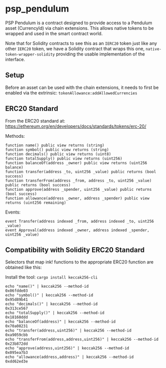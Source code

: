 # psp_pendulum

PSP Pendulum is a contract designed to provide access to a Pendulum asset (CurrencyId) via chain extensions. This allows native tokens to be wrapped and used in the smart contract world. 

Note that for Solidity contracts to see this as an `IERC20` token just like any other `IERC20` token, we have a Solidity contract that wraps this one, `native-token-wrapper-solidity` providing the usable implementation of the interface.

## Setup

Before an asset can be used with the chain extensions, it needs to first be enabled via the extrinsic: `tokenAllowance:addAllowedCurrencies`

## ERC20 Standard

From the ERC20 standard at: https://ethereum.org/en/developers/docs/standards/tokens/erc-20/

Methods:

```
function name() public view returns (string)
function symbol() public view returns (string)
function decimals() public view returns (uint8)
function totalSupply() public view returns (uint256)
function balanceOf(address _owner) public view returns (uint256 balance)
function transfer(address _to, uint256 _value) public returns (bool success)
function transferFrom(address _from, address _to, uint256 _value) public returns (bool success)
function approve(address _spender, uint256 _value) public returns (bool success)
function allowance(address _owner, address _spender) public view returns (uint256 remaining)
```

Events:

```
event Transfer(address indexed _from, address indexed _to, uint256 _value)
event Approval(address indexed _owner, address indexed _spender, uint256 _value)
```

## Compatibility with Solidity ERC20 Standard

Selectors that map ink! functions to the appropriate ERC20 function are obtained like this:

Install the tool: `cargo install keccak256-cli`

```
echo "name()" | keccak256 --method-id
0x06fdde03
echo "symbol()" | keccak256 --method-id
0x95d89b41
echo "decimals()" | keccak256 --method-id
0x313ce567
echo "totalSupply()" | keccak256 --method-id
0x18160ddd
echo "balanceOf(address)" | keccak256 --method-id
0x70a08231
echo "transfer(address,uint256)" | keccak256 --method-id
0xa9059cbb
echo "transferFrom(address,address,uint256)" | keccak256 --method-id
0x23b872dd
echo "approve(address,uint256)" | keccak256 --method-id
0x095ea7b3
echo "allowance(address,address)" | keccak256 --method-id
0xdd62ed3e
```